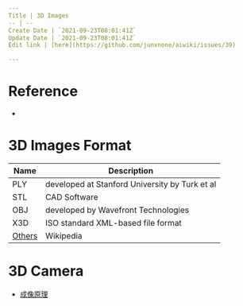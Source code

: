 ```yaml
---
Title | 3D Images
-- | --
Create Date | `2021-09-23T08:01:41Z`
Update Date | `2021-09-23T08:01:41Z`
Edit link | [here](https://github.com/junxnone/aiwiki/issues/39)

---
```

# Reference
- []()

# 3D Images Format

Name | Description
-- | --
PLY | developed at Stanford University by Turk et al
STL | CAD Software
OBJ | developed by Wavefront Technologies
X3D | ISO standard XML-based file format
[Others](https://en.wikipedia.org/wiki/Category:Graphics_file_formats) | Wikipedia

# 3D Camera
- [成像原理](./3D_Camera_成像原理)


